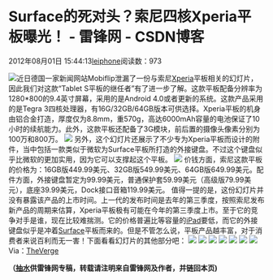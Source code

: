 
# Surface的死对头？索尼四核Xperia平板曝光！ - 雷锋网 - CSDN博客


2012年08月01日 15:44:13[leiphone](https://me.csdn.net/leiphone)阅读数：973


![](http://www.leiphone.com/wp-content/uploads/2012/08/sony.jpg)近日德国一家新闻网站Mobiflip泄漏了一份与索尼[Xperia](http://www.leiphone.com/tag/xperia)平板相关的幻灯片，因此我们对这款“Tablet
 S平板的继任者”有了进一步了解。这款平板配备分辨率为1280*800的9.4英寸屏幕，采用的是Android 4.0或者更新的系统。这款产品采用的是Tegra 3四核处理器，有16G/32GB/64GB版本可供选择。Xperia平板的机身由铝合金打造，厚度仅为8.8mm，重570g，高达6000mAh容量的电池保证了10小时的续航能力。此外，这款平板还配备了3G模块，前后置的摄像头像素分别为100万和800万。
![](http://www.leiphone.com/wp-content/uploads/2012/08/3.jpg)
另外，这个幻灯片还展示了不少专为Xperia平板而设计的附件，当中包括一款类似于微软为Surface平板所打造的外接键盘。不过这个键盘似乎比微软的更加实用，因为它可以支撑起这个平板。
![](http://www.leiphone.com/wp-content/uploads/2012/08/7.jpg)
价钱方面，索尼这款平板的价格为：16GB版449.99美元、32GB版549.99美元、64GB版649.99美元。配件方面，外接键盘暂定为99.99美元，普通保护套59.99美元（高级版79.99美元），底座39.99美元，Dock接口音箱119.99美元。
值得一提的是，这份幻灯片并没有暴露该产品的上市时间。上一代的发布时间是去年的第三季度，按照索尼发布新产品的周期来估算，Xperia平板极有可能在今年的第三季度上市。至于它的竞争对手是谁，现在比较难揣测。它的价格普遍比等容量的[iPad](http://www.leiphone.com/tag/ipad)要低，而它的外接键盘似乎是冲着[Surface](http://www.leiphone.com/tag/surface)平板而来的。但是不管怎么说，平板产品越丰富，对于消费者来说百利而无一害！下面看看幻灯片的其他部分吧：
![](http://www.leiphone.com/wp-content/uploads/2012/08/1.jpg)
![](http://www.leiphone.com/wp-content/uploads/2012/08/2.jpg)
![](http://www.leiphone.com/wp-content/uploads/2012/08/4.jpg)
![](http://www.leiphone.com/wp-content/uploads/2012/08/5.jpg)
![](http://www.leiphone.com/wp-content/uploads/2012/08/6.jpg)
![](http://www.leiphone.com/wp-content/uploads/2012/08/8.jpg)
![](http://www.leiphone.com/wp-content/uploads/2012/08/9.jpg)
Via：[TheVerge](http://www.theverge.com/2012/7/31/3205976/sony-xperia-tablet-rumored-specs)

**（****[抽水](http://www.leiphone.com/author/ce6093)****供****雷锋网****专稿，转载请注明来自雷锋网及作者，并链回本页)**

